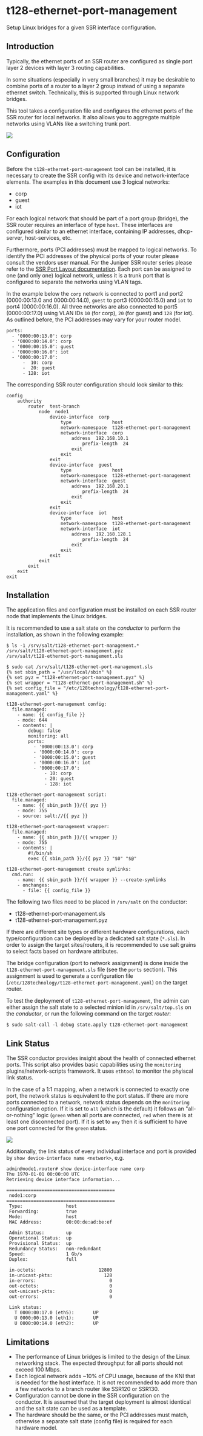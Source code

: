 # t128-ethernet-port-management

Setup Linux bridges for a given SSR interface configuration.


## Introduction

Typically, the ethernet ports of an SSR router are configured as single port layer 2 devices with layer 3 routing capabilities.

In some situations (especially in very small branches) it may be desirable to combine ports of a router to a layer 2 group instead of using a separate ethernet switch. Technically, this is supported through Linux network bridges.

This tool takes a configuration file and configures the ethernet ports of the SSR router for local networks. It also allows you to aggregate multiple networks using VLANs like a switching trunk port.

![](t128-ethernet-port-management.png)


## Configuration

Before the `t128-ethernet-port-management` tool can be installed, it is necessary to create the SSR config with its device and network-interface elements. The examples in this document use 3 logical networks:

* corp
* guest
* iot

For each logical network that should be part of a port group (bridge), the SSR router requires an interface of type `host`. These interfaces are configured similar to an ethernet interface, containing IP addresses, dhcp-server, host-services, etc.

Furthermore, ports (PCI addresses) must be mapped to logical networks. To identify the PCI addresses of the physical ports of your router please consult the vendors user manual. For the Juniper SSR router series please refer to the [SSR Port Layout documentation](https://www.juniper.net/documentation/us/en/software/session-smart-router/docs/hdwr_ssr_device_port_layout/). Each port can be assigned to one (and only one) logical network, unless it is a trunk port that is configured to separate the networks using VLAN tags.

In the example below the `corp` network is connected to port1 and port2 (0000:00:13.0 and 0000:00:14.0), `guest` to port3 (0000:00:15.0) and `iot` to port4 (0000:00:16.0). All three networks are also connected to port5 (0000:00:17.0) using VLAN IDs `10` (for corp), `20` (for guest) and `128` (for iot). As outlined before, the PCI addresses may vary for your router model.

```
ports:
  - '0000:00:13.0': corp
  - '0000:00:14.0': corp
  - '0000:00:15.0': guest
  - '0000:00:16.0': iot
  - '0000:00:17.0':
      -  10: corp
      -  20: guest
      - 128: iot
```
The corresponding SSR router configuration should look similar to this:

```
config
    authority
        router  test-branch
            node  node1
                device-interface  corp
                    type               host
                    network-namespace  t128-ethernet-port-management
                    network-interface  corp
                        address  192.168.10.1
                            prefix-length  24
                        exit
                    exit
                exit
                device-interface  guest
                    type               host
                    network-namespace  t128-ethernet-port-management
                    network-interface  guest
                        address  192.168.20.1
                            prefix-length  24
                        exit
                    exit
                exit
                device-interface  iot
                    type               host
                    network-namespace  t128-ethernet-port-management
                    network-interface  iot
                        address  192.168.128.1
                            prefix-length  24
                        exit
                    exit
                exit
            exit
        exit
    exit
exit

```

## Installation

The application files and configuration must be installed on each SSR router node that implements the Linux bridges.

It is recommended to use a salt state on the _conductor_ to perform the installation, as shown in the following example:

```
$ ls -1 /srv/salt/t128-ethernet-port-management.*
/srv/salt/t128-ethernet-port-management.pyz
/srv/salt/t128-ethernet-port-management.sls

$ sudo cat /srv/salt/t128-ethernet-port-management.sls
{% set sbin_path = "/usr/local/sbin" %}
{% set pyz = "t128-ethernet-port-management.pyz" %}
{% set wrapper = "t128-ethernet-port-management.sh" %}
{% set config_file = "/etc/128technology/t128-ethernet-port-management.yaml" %}

t128-ethernet-port-management config:
  file.managed:
    - name: {{ config_file }}
    - mode: 644
    - contents: |
        debug: false
        monitoring: all
        ports:
          - '0000:00:13.0': corp
          - '0000:00:14.0': corp
          - '0000:00:15.0': guest
          - '0000:00:16.0': iot
          - '0000:00:17.0':
              - 10: corp
              - 20: guest
              - 128: iot

t128-ethernet-port-management script:
  file.managed:
    - name: {{ sbin_path }}/{{ pyz }}
    - mode: 755
    - source: salt://{{ pyz }}

t128-ethernet-port-management wrapper:
  file.managed:
    - name: {{ sbin_path }}/{{ wrapper }}
    - mode: 755
    - contents: |
        #!/bin/sh
        exec {{ sbin_path }}/{{ pyz }} "$0" "$@"

t128-ethernet-port-management create symlinks:
  cmd.run:
    - name: {{ sbin_path }}/{{ wrapper }} --create-symlinks
    - onchanges:
      - file: {{ config_file }}
```

The following two files need to be placed in `/srv/salt` on the conductor:

* t128-ethernet-port-management.sls
* t128-ethernet-port-management.pyz

If there are different site types or different hardware configurations, each type/configuration can be deployed by a dedicated salt state (`*.sls`). In order to assign the target sites/routers, it is recommended to use salt grains to select facts based on hardware attributes. 

The bridge configuration (port to network assignment) is done inside the `t128-ethernet-port-management.sls` file (see the `ports` section). This assignment is used to generate a configuration file (`/etc/128technology/t128-ethernet-port-management.yaml`) on the target router.

To test the deployment of `t128-ethernet-port-management`, the admin can either assign the salt state to a selected minion id in `/srv/salt/top.sls` on the _conductor_, or run the following command on the target _router_:

```
$ sudo salt-call -l debug state.apply t128-ethernet-port-management
```

## Link Status

The SSR conductor provides insight about the health of connected ethernet ports. This script also provides basic capabilities using the `monitoring` plugins/network-scripts framework. It uses `ethtool` to monitor the phyiscal link status.

In the case of a 1:1 mapping, when a network is connected to exactly one port, the network status is equivalent to the port status. If there are more ports connected to a network, network status depends on the `monitoring` configuration option.
If it is set to `all` (which is the default) it follows an "all-or-nothing" logic (`green` when all ports are connected, `red` when there is at least one disconnected port). If it is set to `any` then it is sufficient to have one port connected for the `green` status.

![](port-status.png)

Additionally, the link status of every individual interface and port is provided by `show device-interface name <network>`, e.g.

```
admin@node1.router# show device-interface name corp
Thu 1970-01-01 00:00:00 UTC
Retrieving device interface information...

========================================
 node1:corp
========================================
 Type:                host
 Forwarding:          true
 Mode:                host
 MAC Address:         00:00:de:ad:be:ef

 Admin Status:        up
 Operational Status:  up
 Provisional Status:  up
 Redundancy Status:   non-redundant
 Speed:               1 Gb/s
 Duplex:              full

 in-octets:                       12800
 in-unicast-pkts:                   128
 in-errors:                           0
 out-octets:                          0
 out-unicast-pkts:                    0
 out-errors:                          0

 Link status:
   T 0000:00:17.0 (eth5):       UP
   U 0000:00:13.0 (eth1):       UP
   U 0000:00:14.0 (eth2):       UP

```

## Limitations

* The performance of Linux bridges is limited to the design of the Linux networking stack. The expected throughput for all ports should not exceed 100 Mbps.
* Each logical network adds ~10% of CPU usage, because of the KNI that is needed for the host interface. It is not recommended to add more than a few networks to a branch router like SSR120 or SSR130.
* Configuration cannot be done in the SSR configuration on the conductor. It is assumed that the target deployment is almost identical and the salt state can be used as a template. 
* The hardware should be the same, or the PCI addresses must match, otherwise a separate salt state (config file) is required for each hardware model.